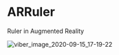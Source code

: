 # ARRuler
Ruler in Augmented Reality

![viber_image_2020-09-15_17-19-22](https://user-images.githubusercontent.com/19710492/93222476-ab941900-f777-11ea-9ffb-5b56e8a9eab9.jpg)
